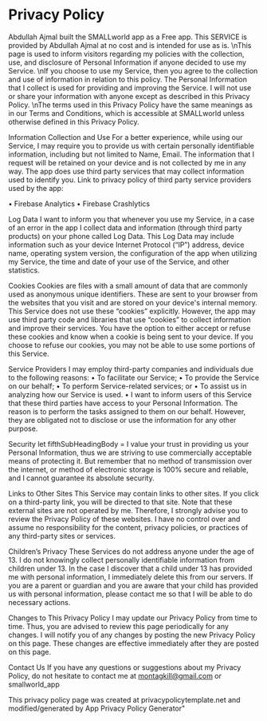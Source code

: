 # Privacy Policy

Abdullah Ajmal built the SMALLworld app as a Free app. This SERVICE is provided by Abdullah Ajmal at no cost and is intended for use as is. \nThis page is used to inform visitors regarding my policies with the collection, use, and disclosure of Personal Information if anyone decided to use my Service. \nIf you choose to use my Service, then you agree to the collection and use of information in relation to this policy. The Personal Information that I collect is used for providing and improving the Service. I will not use or share your information with anyone except as described in this Privacy Policy. \nThe terms used in this Privacy Policy have the same meanings as in our Terms and Conditions, which is accessible at SMALLworld unless otherwise defined in this Privacy Policy.
    
Information Collection and Use
For a better experience, while using our Service, I may require you to provide us with certain personally identifiable information, including but not limited to Name, Email. The information that I request will be retained on your device and is not collected by me in any way. The app does use third party services that may collect information used to identify you.
Link to privacy policy of third party service providers used by the app:

• Firebase Analytics
• Firebase Crashlytics


Log Data
I want to inform you that whenever you use my Service, in a case of an error in the app I collect data and information (through third party products) on your phone called Log Data. This Log Data may include information such as your device Internet Protocol (“IP”) address, device name, operating system version, the configuration of the app when utilizing my Service, the time and date of your use of the Service, and other statistics.

Cookies
Cookies are files with a small amount of data that are commonly used as anonymous unique identifiers. These are sent to your browser from the websites that you visit and are stored on your device's internal memory. This Service does not use these “cookies” explicitly. However, the app may use third party code and libraries that use “cookies” to collect information and improve their services. You have the option to either accept or refuse these cookies and know when a cookie is being sent to your device. If you choose to refuse our cookies, you may not be able to use some portions of this Service.

Service Providers
I may employ third-party companies and individuals due to the following reasons:
• To facilitate our Service;
• To provide the Service on our behalf;
• To perform Service-related services; or
• To assist us in analyzing how our Service is used.
• I want to inform users of this Service that these third parties have access to your Personal Information. The reason is to perform the tasks assigned to them on our behalf. However, they are obligated not to disclose or use the information for any other purpose.
    
Security
let fifthSubHeadingBody = I value your trust in providing us your Personal Information, thus we are striving to use commercially acceptable means of protecting it. But remember that no method of transmission over the internet, or method of electronic storage is 100% secure and reliable, and I cannot guarantee its absolute security.
    
Links to Other Sites
This Service may contain links to other sites. If you click on a third-party link, you will be directed to that site. Note that these external sites are not operated by me. Therefore, I strongly advise you to review the Privacy Policy of these websites. I have no control over and assume no responsibility for the content, privacy policies, or practices of any third-party sites or services.

Children’s Privacy
These Services do not address anyone under the age of 13. I do not knowingly collect personally identifiable information from children under 13. In the case I discover that a child under 13 has provided me with personal information, I immediately delete this from our servers. If you are a parent or guardian and you are aware that your child has provided us with personal information, please contact me so that I will be able to do necessary actions.
    
Changes to This Privacy Policy
I may update our Privacy Policy from time to time. Thus, you are advised to review this page periodically for any changes. I will notify you of any changes by posting the new Privacy Policy on this page. These changes are effective immediately after they are posted on this page.
    
Contact Us
If you have any questions or suggestions about my Privacy Policy, do not hesitate to contact me at montagkill@gmail.com or smallworld_app

This privacy policy page was created at privacypolicytemplate.net and modified/generated by App Privacy Policy Generator"
